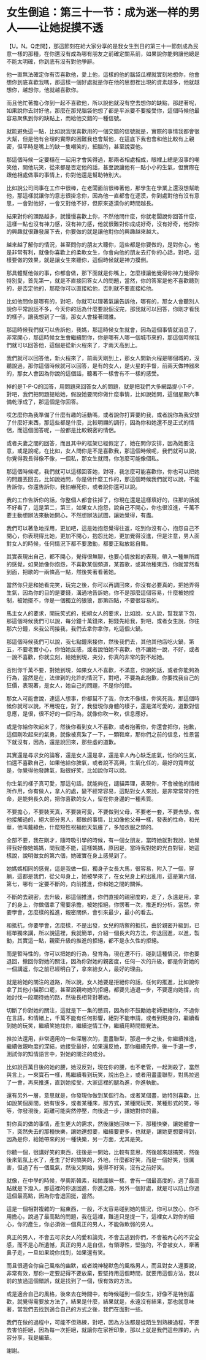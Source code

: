 # 女生倒追：第三十一节：成为迷一样的男人——让她捉摸不透

【U。N。Q走開】，那這節刻在給大家分享的是我女生到日的第三十一節刻成為民意一樣的那種，在你還沒有成為哪有朋友之前確定關系前，如果說你能夠讓他總是不能太明確，你到底有沒有對他爭辭。

他一直無法確定你有否喜歡他，愛上他，這樣的他的腦袋瓜裡就實刻地想你，他會想你到底喜歡我嗎，那這樣一個好處就是你在他的思想裡出現的資素越多，他就越想你，越想你，他就越喜歡你。

而且他忙著擔心你到一起不喜歡他，所以說他就沒有空去想你的缺點，那趕著呢，如果說你去討好他，那麼在那兒腦袋他想了都是平派要不要接受你，這個時候他最容易聚焦到你的缺點上，而給他交錯的一種信號。

就能避免這一點，比如說我很喜歡用的一個交錯的信號就是，實際的事情我都會很大幫，但是他有合理的實際的困難我也會幫他，在這底下我也會和他比較有上親密，但平時是嘴上的缺一隻嘲笑的，細腦的，甚至說耍他。

那這個時候一定要穩在一起用才會笑得過，那兩者相處相成，眼裡上總是沒事的嘲笑他，開他玩笑，從來都是否定他的話，甚至說讓他有一點小小的生氣，但實際在跟他相處做事的事情上，你對他還是幫助特別大。

比如說公司同事在工作中很棒，在老闆面前很棒著他，那學生在學業上還沒想幫助他，那這樣就讓你的意志很掛念你，因為他一直都會在逐漠，你到處對他有沒有意思，一會對他好，一會又對他不好，但原來逐漠你的時間越長。

結果對你的頭路越多，就慢慢喜歡上你，不然他問什麼，你就老闆說你回答什麼，這樣一點也沒有神力感，沒有神力感，他就很難對你成成好奇，沒有好奇，他對你的興趣就很難發展下去，你要做的就是讓他對你的興趣越來越大。

越來越了解你的情況，甚至問你的朋友大聽你，這些都是你要做的，是對你心，他是非常有利，就像你喜歡上的柔軟女生，你會向他的朋友去打你的心話，對吧，這樣要做的效果，就是讓女生來聽你，這個時候就是神力摸側。

那具體幫他做的事，你都會做，那下面就是你嘴上，怎麼樣讓他覺得你神力覺得你特別愛，首先第一，就是不直接回答女人的問題，當然，你的答案是他不喜歡聽到的，是否定他的，那麼你可以直接給他，否則就不要直接給他。

比如他問你是哪有的，對吧，你就可以理著氣讓告訴他，哪有的，那女人會聽別人說你平常說話不多，今天你的話為什麼要說個沒完，那我就可以回答，你剛才看我的樣子，讓我想到了一個，那女人會接著問誰。

那這時候我們就可以告訴他，我媽，那這時候女生就會，因為這個事情就消息了，非常開心，那這時候女生會繼續問你，你是哪有人哪一個城市來的，那這個時候我們就可以回答他，這個是從新火程來了，才兩天高到上。

我們就可以回答他，新火程來了，前兩天剛到上，那女人問新火程是哪個城的，沒聽說過，那你這個時候就可以回答，是有的女人，是火星的手督，前兩天做神器來的，那女人會因為你說的這個話，聽著不一樣會有不一樣的感受。

掉的是T-P-Q的回答，用問題來回答女人的問題，就是把我們大多網路提小T-P，對吧，我們把問題提給她，假設她要問你做什麼事情，比如說她問，這個星期六準備乾淨成了，那這個是你回答。

哎怎麼你為我準備了什麼有趣的活動嗎，或者說你打算要約我，或者說你為我安排了什麼好東西，那這些都是什麼，比較明顯的調行，因為你和她還不是正式的情侶，而這個回答呢，一般都是比較親密的情侶。

或者夫妻之間的回答，而且其中的框架已經假定了，她在問你安排，因為她要注意，或是說呢，在比如，女人問你是不是喜歡我，那這個時候呢，我們就可以說，你覺得我長得像不像，一個私，那女生就問，你怎麼可能像個私。

那這個時候呢，我們就可以這樣回答她，對呀，我怎麼可能喜歡你，你也可以把她的問題丟回去，比如說她問，你是做什麼工作的，那這個時候我們就可以說，不能告訴你，你還告訴你，我怕嚇死你，或者說你還可以說。

我的工作告訴你的話，你整個人都會往掉了，你現在還是這樣填好的，往那的話就不好看了，這是第二，第三，如果女人抱怨，說自己不開心，你也很沒進，千萬不要主動想辦法來動她開心，不然想辦法試圖，讓她覺得，有盡。

我們可以著急地採用，更加吧，這是她抱怨覺得往返，吃到你沒有心，抱怨自己不開心，你表現得比她，更加不開心，抱怨比她，更加覺得沒進，但是注意，男人面對女人的時候，任何情況下都不要激動，都要正點放鬆自舞。

其實表現出自己，都不開心，覺得很無聊，也要心情放鬆的表現，帶入一種無所謂的感覺，如果她像你抱怨，不喜歡某個頻道，某首歌，或其他種東西，你就當然看到面，把歌的一兩條高一點，然後笑著看著她。

當然你只是和她看完笑，玩完之後，你可以再調回來，你沒有必要真的，把她弄得生氣，因為你的目的是要錢，溝通地告訴她，你不是那麼這個容易，什麼被她控制，被她擺不，你是一個獨立的狼狼，那第四點，不要很容易的。

馬主女人的要求，開玩笑式的，拒絕女人的要求，比如說，女人說，幫我拿下包，那這個時候我們可以說，每分鐘十萬錢來，把錢先給我，對吧，或者女生說，你往那六分鐘，來我公司接我，我們去拿你拿你，吃這個火鍋。

那這個時候我們可以說，我七點鐘來接你，然後我們去，其他其他店吃火鍋，第五，不要老實小心，你怕她反感，或者說怕她不喜歡，也不讓她一說，不好，或者一說不喜歡，你就立刻，給她到現，突分，你真的非常的對不起她。

否則你千萬不要，對她到現，如果女人不喜歡，不滿意，你說的話，或者你能夠為行為，當然是在，法律到的允許的情況下，對吧，不要為此抱歉，你要找我自己的狂價，表現著，是女人，她自己的問題，不是你的錯。

那女人可能會說，連這人想事，你都幫不了我，你太不像樣，你笑死我，那這個時候你就可以說，不用現在，對了，我發現你身體的樣子，還是滿可愛的，道歉對信息應，是很，很不好的一個行為，就像你吹一吹，信息應好。

或是你給你吹起來了，然後你看到女人不喜歡，或者抱著你，你還會把你，抱歉，這個剛吹起來的氣勇，就像被真紮了一下，一顆鞋席，那你們之前的信息，性景當下就沒有，因為，還是說回來，那些虛的道歉。

其實還是尋求女的論客，還是女人還是拿，還是拿人內心缺乏底氣，怕你的生氣，怕還不喜歡自己，如果他給你脾氣，或者說不高興，生氣化任的，最好的寬帶就是，你覺得他發脾氣，點很好笑，比如說你可以說。

你生氣的樣子真可愛，那這句話，就能夠在，譴貓弄理，表現你，不會被他的情緒所作用，你有做人，拿人的處，變不經常容易，這點對女人來說，是非常常常的性命，是能夠長久的，把你喜歡的女人，留在你身邊的一種素質。

不要擔心，不要裝天真，不要裝可愛，不要做到父母，不要老一套，不要去學，做他接觸過的，絕大部分男人，都做的事情，比如像他父母一樣，發表的性命，和光華，他叫戴綠色，什麼短性祝福他天氣癢了，多加衣服之類的。

全部不要，我在剛才，隨時吸引學的時候，有一個女朋友，當時她就對我說，她覺得我好像她媽媽，問我能不能，這樣媽媽，原因是，當時我對她的光白對智，她這樣說，說明做女的第六個，她確實在身上感覺到了。

她媽媽相同的感覺，這是我做一個，獨身子女長大馬，很容易，附入了一個，穿躺，這都是我們，從父母身上，她被學來了，在女兒身上的出亂用，這是第六個，第七，哪有一定要不斷的，向前推進，你和她之間的關係。

不斷的去親密，去升級，那這個推進，你們直接的親密度的，走了，永遠是用，拿了的身上，你做個拿了需要承擔，被她拒絕，你愣著一次，推進的分析，當然，你要學會，怎麼樣的推進，親密關係，會引來最少，最小的看去。

和抵抗，你要學會，怎麼樣，不是出發，女兒的防禦的抵抗，由於親密升級到，已經單獨來講，所以說這裡，我就簡單，介紹一個長大的方法，你退回進，以進，製動，其實這一點，親密升級的推進的拒絕，都不是永久性的拒絕。

而是暫時性的，你可以把她的行為，發育為，現在還不行，碰到這種情況，你也要退回，撤回你對她的關注，因為你對她的親密度，任何一次的升級，都是你對她的一個講返，你之前已經明白了，拿來給女人，最好的理由。

就是給她的關注的道路，所以說，女人她要是拒絕你的話，任何的推進，比如說你拿了其他小猫那口罷，甚至說親吻她的拒絕，都要先過退一步，不要還向她撐，向她討伐一段期待她的路，然後長相背對著她。

切斷了你對她的關注，這就是下一集的懲罰，因為你不鼓勵她老師拒絕你，不過你在言語，和情緒上，千萬不能有任何影響，絕對不能申請，或者到現身的，繼續看到她的玩笑，繼續笑她找你，繼續逆情工作，繼續用時間錯覺法。

推拉法還用，非常適用的一些深層次的，畫畫聯型，那過一步之後，你繼續推進，繼續做親吻度的深結，她接受最好，如果還反她，那你繼續先停，後一手退一步，測試你的知情語言中，對她的關注的成分。

比如說百萬日後的她的腰，她沒反對，現在你的腰，也不老管，一起測殺了，當然與言上，一來寶石一樣，馬繼續看到玩笑，說出色上，或者用畫畫聯型，對馬拉過了一會，再來推進，直到她接受，大家這裡的腿為進，你進執動。

還有另外一層，意思就是，你發現你做到某個行為，或者某個畫，她特別喜歡，比如說某個房間，她有很多，或者某種床，那方式，某種開玩笑，某種形式的笑，等等，你發現後，距離可能突然停壓，向後退一步，讓她對你的畫。

對你真的做的事情，產生更大的需求，然後讓她回味一下，那種快樂，讓她體會一下，突然失去的那種快樂，讓她還想要，繼續要更多，也就是，讓她更想要得到，因為是你，給她帶來的另一種快樂，另一方面，尤其是笑。

你聽一個，很講好笑的東西，往後是一開始，比較有意思，然後越來越搞笑，然後後來氣氛上水了，產生了好的搞笑的，外地，什麼都好笑，而是一個好笑，很厲害，但過了有一個風氣，然後又開始，覺得不好笑，沒有之前好笑。

就像，在中學的時候，學奧斯韓素，和拋護線一樣，會有一個最高度的，過了最高點就是下潑入，那這裡的你退回進，你進之路，另外一個好處，就是可以防止你過這個最高點，因為你會退回挺，當然。

這是一個相對複雜的一點東西，一般，不太容易碰到她的情況，你可以放心，你不用擔心，說過了最高點的問題，我在這裡，難道只是提一下，這裡女人對你的細心，你的產生，你必須做一個真正的男人，不能做軟弱的男人。

真正的男人，不會去可求女人的愛和論壳，不會去逃到你們，不會被內心的不安全感，而不是心所遺憾，真正的男人是自信，有領導性，堅強的，不會被女人，牽著鼻子走，一旦如果說你找到，如果還有笑。

而且很適合你自己風格的幽默，或者說神秘默色的風格男人，而且對女人還要說，非常有效，那你一定要記得不要放棄，要堅持用這個時間，就要用這個方法，我以前的放過這個錯誤，就是找到了一個，很有效的方法。

或是適合自己的風格，後來去在時間中，有時候碰到一個女生，好像不是特別喜歡，就覺得需要放方法了，結果是什麼，結果就是，永遠沒有結果，那也就意味著，當我們去找到適合自己的方式之後，我們在面對一些。

我們在做的過程中，可能不但熟練，對吧，因為方法都是從陌生到熟練過程，不要去害怕拒絕，因為每一次拒絕，就讓你在家裡印象，那以上就是我們這些課的，內容分享，我是編華。

謝謝。